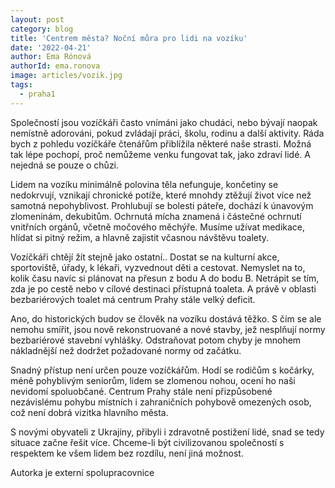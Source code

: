 ```yaml
---
layout: post
category: blog
title: 'Centrem města? Noční můra pro lidi na vozíku'
date: '2022-04-21'
author: Ema Rónová
authorId: ema.ronova
image: articles/vozik.jpg
tags:
  - praha1
---
```


Společností jsou vozíčkáři často vnímáni jako chudáci, nebo bývají naopak nemístně adorováni, pokud zvládají práci, školu, rodinu a další aktivity. Ráda bych z pohledu vozíčkáře čtenářům přiblížila některé naše strasti. Možná tak lépe pochopí, proč nemůžeme venku fungovat tak, jako zdraví lidé. A nejedná se pouze o chůzi.

Lidem na vozíku minimálně polovina těla nefunguje, končetiny se nedokrvují, vznikají chronické potíže, které mnohdy ztěžují život více než samotná nepohyblivost. Prohlubují se bolesti páteře, dochází k únavovým zlomeninám, dekubitům. Ochrnutá mícha znamená i částečné ochrnutí vnitřních orgánů, včetně močového měchýře. Musíme užívat medikace, hlídat si pitný režim, a hlavně zajistit včasnou návštěvu toalety. 

Vozíčkáři chtějí žít stejně jako ostatní.. Dostat se na kulturní akce, sportoviště, úřady, k lékaři, vyzvednout děti a cestovat. Nemyslet na to, kolik času navíc si plánovat na přesun z bodu A do bodu B. Netrápit se tím, zda je po cestě nebo v cílové destinaci přístupná toaleta. A právě v oblasti bezbariérových toalet má centrum Prahy stále velký deficit.

Ano, do historických budov se člověk na vozíku dostává těžko. S čím se ale nemohu smířit, jsou nově rekonstruované a nové stavby, jež nesplňují normy bezbariérové stavební vyhlášky. Odstraňovat potom chyby je mnohem nákladnější než dodržet požadované normy od začátku.

Snadný přístup není určen pouze vozíčkářům. Hodí se rodičům s kočárky, méně pohyblivým seniorům, lidem se zlomenou nohou, ocení ho naši nevidomí spoluobčané. Centrum Prahy stále není přizpůsobené nezávislému pohybu místních i zahraničních pohybově omezených osob, což není dobrá vizitka hlavního města. 

S novými obyvateli z Ukrajiny, přibyli i zdravotně postižení lidé, snad se tedy situace začne řešit více. Chceme-li být civilizovanou společností s respektem ke všem lidem bez rozdílu, není jiná možnost.

Autorka je externí spolupracovnice

